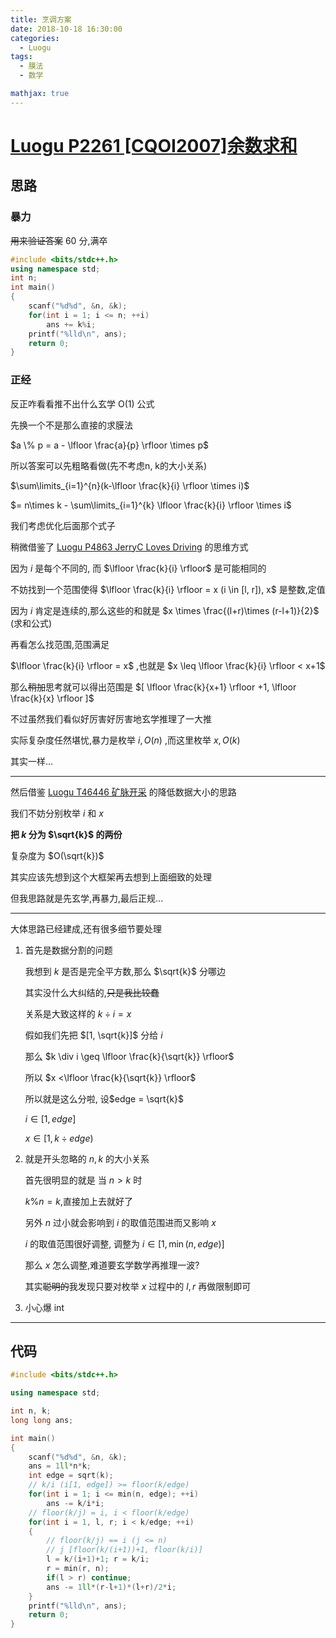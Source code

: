 ```yaml
---
title: 烹调方案
date: 2018-10-18 16:30:00
categories:
  - Luogu
tags:
  - 膜法
  - 数学

mathjax: true
---
```


# [Luogu P2261 [CQOI2007]余数求和](https://www.luogu.org/problemnew/show/P2261)

## 思路

### 暴力

~~用来验证答案~~ 60 分,满卒

```cpp
#include <bits/stdc++.h>
using namespace std;
int n;
int main()
{
	scanf("%d%d", &n, &k);
	for(int i = 1; i <= n; ++i)
		ans += k%i;
	printf("%lld\n", ans);
	return 0;
}
```

### 正经

反正咋看看推不出什么玄学 O(1) 公式

先换一个不是那么直接的求膜法

$a \% p = a - \lfloor \frac{a}{p} \rfloor \times p$

所以答案可以先粗略看做(先不考虑n, k的大小关系)

$\sum\limits_{i=1}^{n}(k-\lfloor \frac{k}{i} \rfloor \times i)$

$= n\times k - \sum\limits_{i=1}^{k} \lfloor \frac{k}{i} \rfloor \times i$

我们考虑优化后面那个式子

稍微借鉴了 [Luogu P4863 JerryC Loves Driving](https://www.luogu.org/problemnew/show/P4863) 的思维方式

因为 $i$ 是每个不同的, 而 $\lfloor \frac{k}{i} \rfloor$ 是可能相同的

不妨找到一个范围使得 $\lfloor \frac{k}{i} \rfloor = x (i \in [l, r]), x$ 是整数,定值

因为 $i$ 肯定是连续的,那么这些的和就是 $x \times \frac{(l+r)\times (r-l+1)}{2}$ (求和公式)

再看怎么找范围,范围满足

$\lfloor \frac{k}{i} \rfloor = x$ ,也就是 $x \leq \lfloor \frac{k}{i} \rfloor < x+1$

那么~~稍加~~思考就可以得出范围是 $[ \lfloor \frac{k}{x+1} \rfloor +1, \lfloor \frac{k}{x} \rfloor ]$

不过虽然我们看似好厉害好厉害地玄学推理了一大推

实际复杂度任然堪忧,暴力是枚举 $i, O(n)$ ,而这里枚举 $x, O(k)$

其实一样...

---

然后借鉴 [Luogu T46446 矿脉开采](https://www.luogu.org/problemnew/show/T46446) 的降低数据大小的思路

我们不妨分别枚举 $i$ 和 $x$

**把 $k$ 分为 $\sqrt{k}$ 的两份**

复杂度为 $O(\sqrt{k})$

其实应该先想到这个大框架再去想到上面细致的处理

但我思路就是先玄学,再暴力,最后正规...

---

大体思路已经建成,还有很多细节要处理

1. 首先是数据分割的问题
    
    我想到 $k$ 是否是完全平方数,那么 $\sqrt{k}$ 分哪边

    其实没什么大纠结的,~~只是我比较蠢~~

    关系是大致这样的 $k\div i = x$

    假如我们先把 $[1, \sqrt{k}]$ 分给 $i$

    那么 $k \div i \geq \lfloor \frac{k}{\sqrt{k}} \rfloor$

    所以 $x <\lfloor \frac{k}{\sqrt{k}} \rfloor$

    所以就是这么分啦, 设$edge = \sqrt{k}$

    $i \in [1, edge]$

    $x \in [1, k \div edge)$

2. 就是开头忽略的 $n, k$ 的大小关系

    首先很明显的就是 当 $n > k$ 时

    $k \% n = k$,直接加上去就好了

    另外 $n$ 过小就会影响到 $i$ 的取值范围进而又影响 $x$

    $i$ 的取值范围很好调整, 调整为 $i \in [1, \min(n,edge)]$

    那么 $x$ 怎么调整,难道要玄学数学再推理一波?

    其实~~聪明的~~我发现只要对枚举 $x$ 过程中的 $l, r$ 再做限制即可

3. 小心爆 int

---

## 代码

```cpp
#include <bits/stdc++.h>

using namespace std;

int n, k;
long long ans;

int main()
{
    scanf("%d%d", &n, &k);
    ans = 1ll*n*k;
    int edge = sqrt(k);
    // k/i (i[1, edge]) >= floor(k/edge)
    for(int i = 1; i <= min(n, edge); ++i)
        ans -= k/i*i;
    // floor(k/j) = i, i < floor(k/edge)
    for(int i = 1, l, r; i < k/edge; ++i)
    {
        // floor(k/j) == i (j <= n)
        // j [floor(k/(i+1))+1, floor(k/i)]
        l = k/(i+1)+1; r = k/i; 
        r = min(r, n);
        if(l > r) continue;
        ans -= 1ll*(r-l+1)*(l+r)/2*i;
    }
    printf("%lld\n", ans);
    return 0;
}
```